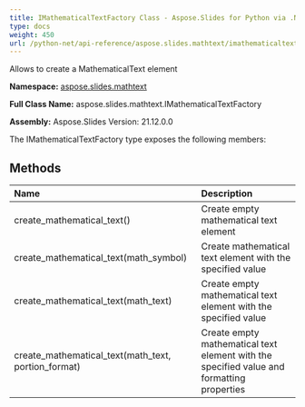 ```yaml
---
title: IMathematicalTextFactory Class - Aspose.Slides for Python via .NET - API Reference
type: docs
weight: 450
url: /python-net/api-reference/aspose.slides.mathtext/imathematicaltextfactory/
---
```


Allows to create a MathematicalText element

**Namespace:** [aspose.slides.mathtext](/python-net/api-reference/aspose.slides.mathtext/)

**Full Class Name:** aspose.slides.mathtext.IMathematicalTextFactory

**Assembly:**  Aspose.Slides Version: 21.12.0.0

The IMathematicalTextFactory type exposes the following members:
## **Methods**
|**Name**|**Description**|
| :- | :- |
|create_mathematical_text()|Create empty mathematical text element|
|create_mathematical_text(math_symbol)|Create mathematical text element with the specified value|
|create_mathematical_text(math_text)|Create empty mathematical text element with the specified value|
|create_mathematical_text(math_text, portion_format)|Create empty mathematical text element with the specified value and formatting properties|

